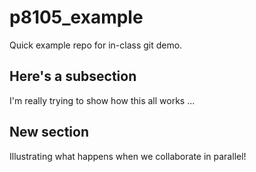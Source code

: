 # p8105_example

Quick example repo for in-class git demo.

## Here's a subsection

I'm really trying to show how this all works ...

## New section

Illustrating what happens when we collaborate in parallel!